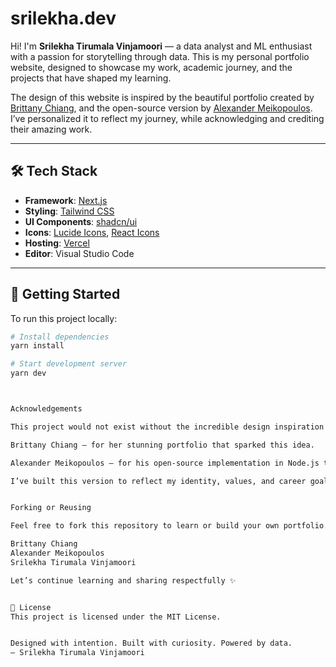 # srilekha.dev

Hi! I'm **Srilekha Tirumala Vinjamoori** — a data analyst and ML enthusiast with a passion for storytelling through data. This is my personal portfolio website, designed to showcase my work, academic journey, and the projects that have shaped my learning.

The design of this website is inspired by the beautiful portfolio created by [Brittany Chiang](https://brittanychiang.com), and the open-source version by [Alexander Meikopoulos](https://meikopoulos.com). I’ve personalized it to reflect my journey, while acknowledging and crediting their amazing work.

---

## 🛠️ Tech Stack

- **Framework**: [Next.js](https://nextjs.org/)
- **Styling**: [Tailwind CSS](https://tailwindcss.com/)
- **UI Components**: [shadcn/ui](https://ui.shadcn.com/)
- **Icons**: [Lucide Icons](https://lucide.dev/), [React Icons](https://react-icons.github.io/react-icons/)
- **Hosting**: [Vercel](https://vercel.com/)
- **Editor**: Visual Studio Code

---

## 🚀 Getting Started

To run this project locally:

```bash
# Install dependencies
yarn install

# Start development server
yarn dev



Acknowledgements

This project would not exist without the incredible design inspiration from:

Brittany Chiang – for her stunning portfolio that sparked this idea.

Alexander Meikopoulos – for his open-source implementation in Node.js that served as a solid foundation.

I’ve built this version to reflect my identity, values, and career goals — while learning and experimenting with modern front-end development tools along the way.


Forking or Reusing

Feel free to fork this repository to learn or build your own portfolio. If you do use any part of the code or design, I kindly request that you credit:

Brittany Chiang
Alexander Meikopoulos
Srilekha Tirumala Vinjamoori

Let’s continue learning and sharing respectfully ✨


📝 License
This project is licensed under the MIT License.


Designed with intention. Built with curiosity. Powered by data.
— Srilekha Tirumala Vinjamoori

